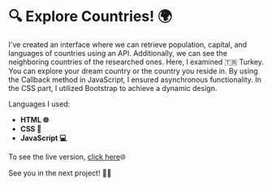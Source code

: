 # 🔍 Explore Countries! 🌍

I've created an interface where we can retrieve population, capital, and languages of countries using an API. 
Additionally, we can see the neighboring countries of the researched ones. Here, I examined 🇹🇷 Turkey. 
You can explore your dream country or the country you reside in. 
By using the Callback method in JavaScript, I ensured asynchronous functionality. In the CSS part, I utilized Bootstrap to achieve a dynamic design.

Languages I used:
- **HTML 🌐**
- **CSS 🎨**
- **JavaScript 💻**

To see the live version, [click here](https://rest-countries-five-chi.vercel.app/)🌐

See you in the next project! 🚀✨
